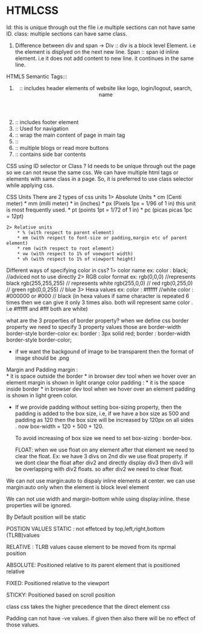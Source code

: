 # HTMLCSS
Id: this is unique through out the file i.e multiple sections can not have same ID.
class: multiple sections can have same class.

1) Difference between div and span
-> Div ::
     div is a block level Element. i.e the element is displyed on the next  new line.
   Span :: 
     span id inline element. i.e it does not add content to new line. it continues in the same line.

    
HTML5 Semantic Tags:::

1) <header> :: includes header elements of website like logo, login/logout, search, name
2) <footer> :: includes footer element
3) <nav> :: Used for navigation
4) <main> :: wrap the main content of page in main tag
5) <section> :: 
6) <article> :: multiple blogs or read more buttons
7) <aside> :: contains side bar contents


CSS using ID selector or Class ?
 Id needs to be unique through out the page so we can not reuse the same css.
 We can have multiple html tags or elements with same class in a page.
 So, it is preferred to use class selector while applying css.


CSS Units
  There are 2 types of css units 
    1> Absolute Units
        * cm (Centi meter)
        * mm (milli meter)
        * in (inches)
        * px (Pixels 1px = 1/96 of 1 in) this unit is most frequently used.
        * pt (points 1pt = 1/72 of 1 in)
        * pc (picas picas 1pc = 12pt)
      
    2> Relative units
        * % (with respect to parent element)
        * em (with respect to font-size or padding,margin etc of parent element)
        * rem (with respect to root element)
        * vw (with respect to 1% of voewport width)
        * vh (with respect to 1% of viewport height)


Different ways of specifying color in css?
  1> color name
      ex: color : black; //adviced not to use directly
  2> RGB color format
      ex: rgb(0,0,0) //represents black
          rgb(255,255,255) // represents white
          rgb(255,0,0) // red
          rgb(0,255,0) // green
          rgb(0,0,255) // blue
  3> Hexa values
      ex: color : #ffffff //white 
          color : #000000 or #000 // black
      (in hexa values if same character is repeated 6 times then we can give it only 3 times also. both will represent same color . i.e #ffffff and #fff both are white)

what are the 3 properties of border property?
  when we define css border property we need to specify 3 property values those are 
      border-width
      border-style
      border-color
  ex: border : 3px solid red;
      border : border-width border-style border-color;


* if we want the backgound of image to be transparent then the format of image should be .png

Margin and Padding
  margin :  
    * it is space outside the border
    * in browser dev tool when we hover over an element margin is shown in light orange color
  padding : 
    * it is the space inside border
    * in browser dev tool when we hover over an element padding is shown in light green color.

* If we provide padding without setting box-sizing property, then the padding is added to the box size,
  i.e, if we have a box size as 500 and padding as 120 then the box size will be increased by 120px on all sides . now box-width = 120 + 500 + 120.

  To avoid increasing of box size we need to set box-sizing : border-box.


  FLOAT:
    when we use float on any element after that element we need to clear the float. 
    Ex: we have 3 divs on 2nd div we use float property. if we dont clear the float after div2 and directly display div3 then div3 will be overlapping with div2 floats. so after div2 we need to clear float.


We can not use margin:auto to dispaly inline elements at center.
we can use margin:auto only when the element is block level element

We can not use width and margin-bottom while using display:inline. these properties will be ignored.

By Default position will be static

POSTION VALUES
STATIC : not effetced by top,left,right,bottom (TLRB)values

RELATIVE : TLRB values cause element to be moved from its nprmal position

ABSOLUTE: Positioned relative to its parent element that is positioned relative

FIXED: Positioned relative to the viewport

STICKY: Positioned based on scroll position


class css takes the higher precedence that the direct element css

Padding can not have -ve values. if given then also there will be no effect of those values.